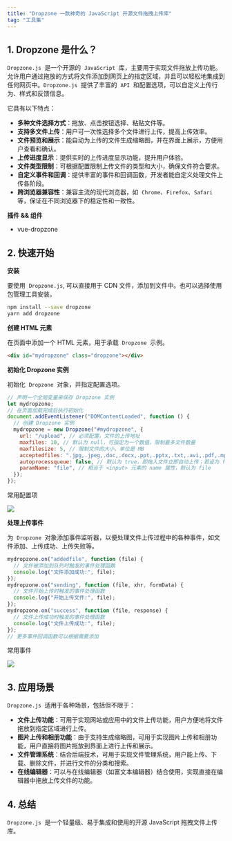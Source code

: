 ```yaml
---
title: "Dropzone 一款神奇的 JavaScript 开源文件拖拽上传库"
tag: "工具集"
---
```


## 1. Dropzone 是什么？

`Dropzone.js`  是一个开源的  `JavaScript`  库，主要用于实现文件拖放上传功能。允许用户通过拖放的方式将文件添加到网页上的指定区域，并且可以轻松地集成到任何网页中。`Dropzone.js`  提供了丰富的  `API`  和配置选项，可以自定义上传行为、样式和反馈信息。

它具有以下特点：

- **多种文件选择方式**：拖放、点击按钮选择、粘贴文件等。
- **支持多文件上传**：用户可一次性选择多个文件进行上传，提高上传效率。
- **文件预览和展示**：能自动为上传的文件生成缩略图，并在界面上展示，方便用户查看和确认。
- **上传进度显示**：提供实时的上传进度显示功能，提升用户体验。
- **文件类型限制**：可根据配置限制上传文件的类型和大小，确保文件符合要求。
- **自定义事件和回调**：提供丰富的事件和回调函数，开发者能自定义处理文件上传各阶段。
- **跨浏览器兼容性**：兼容主流的现代浏览器，如  `Chrome`、`Firefox`、`Safari`  等，保证在不同浏览器下的稳定性和一致性。

**插件 && 组件**

- vue-dropzone

## 2. 快速开始

**安装**

要使用  `Dropzone.js`, 可以直接用于 CDN 文件，添加到文件中。也可以选择使用包管理工具安装。

```sh
npm install --save dropzone
yarn add dropzone
```

**创建 HTML 元素**

在页面中添加一个 HTML 元素，用于承载  `Dropzone`  示例。

```html
<div id="mydropzone" class="dropzone"></div>
```

**初始化 Dropzone 实例**

初始化  `Dropzone`  对象，并指定配置选项。

```js
// 声明一个全局变量来保存 Dropzone 实例
let mydropzone;
// 在页面加载完成后执行初始化
document.addEventListener("DOMContentLoaded", function () {
  // 创建 Dropzone 实例
  mydropzone = new Dropzone("#mydropzone", {
    url: "/upload", // 必须配置，文件的上传地址
    maxfiles: 10, // 默认为 null，可指定为一个数值，限制最多文件数量
    maxfilesize: 5, // 限制文件的大小，单位是 MB
    acceptedfiles: ".jpg,.jpeg,.doc,.docx,.ppt,.pptx,.txt,.avi,.pdf,.mp3,.zip", // 允许上传的文件类型，文件扩展名以逗号隔开
    autoprocessqueue: false, // 默认为 true，即拖入文件立即自动上传；若设为 false，则需手动点击按钮上传
    paramName: "file", // 相当于 <input> 元素的 name 属性，默认为 file
  });
});
```

常用配置项

<img src="../imgs/86/06.webp" />

**处理上传事件**

为  `Dropzone`  对象添加事件监听器，以便处理文件上传过程中的各种事件，如文件添加、上传成功、上传失败等。

```js
mydropzone.on("addedfile", function (file) {
  // 文件被添加到队列时触发的事件处理函数
  console.log("文件添加成功:", file);
});
mydropzone.on("sending", function (file, xhr, formData) {
  // 文件开始上传时触发的事件处理函数
  console.log("开始上传文件:", file);
});
mydropzone.on("success", function (file, response) {
  // 文件上传成功时触发的事件处理函数
  console.log("文件上传成功:", file);
});
// 更多事件回调函数可以根据需要添加
```

常用事件

<img src="../imgs/86/07.webp" />

## 3. 应用场景

`Dropzone.js`  适用于各种场景，包括但不限于：

- **文件上传功能**：可用于实现网站或应用中的文件上传功能，用户方便地将文件拖放到指定区域进行上传。
- **图片上传和相册功能**：由于支持生成缩略图，可用于实现图片上传和相册功能，用户直接将图片拖放到界面上进行上传和展示。
- **文件管理系统**：结合后端技术，可用于实现文件管理系统，用户能上传、下载、删除文件，并进行文件的分类和搜索。
- **在线编辑器**：可以与在线编辑器（如富文本编辑器）结合使用，实现直接在编辑器中拖放上传文件的功能。

## 4. 总结

`Dropzone.js`  是一个轻量级、易于集成和使用的开源 JavaScript 拖拽文件上传库。
